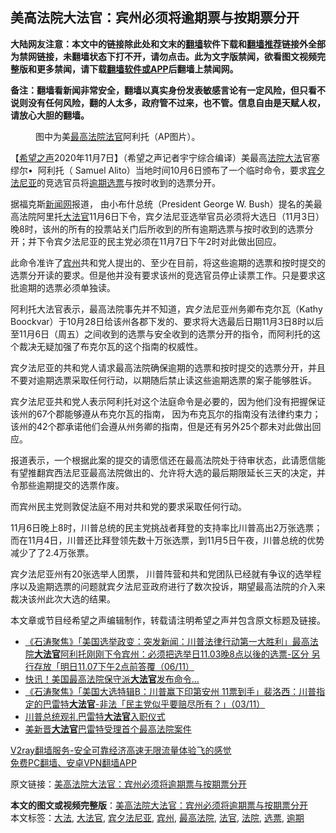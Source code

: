  <h2>美高法院大法官：宾州必须将逾期票与按期票分开</h2> <p class="notice"><b>大陆网友注意：本文中的链接除此处和文末的<a href="https://github.com/bannedbook/fanqiang" >翻墙</a>软件下载和<a href="https://github.com/killgcd/justmysocks/blob/master/README.md">翻墙推荐</a>链接外全部为禁网链接，未翻墙状态下打不开，请勿点击。此为文字版禁闻，欲看图文视频完整版和更多禁闻，请下载<a href="https://github.com/bannedbook/fanqiang">翻墙软件或APP</a>后翻墙上禁闻网。</p><p>备注：翻墙看新闻非常安全，翻墙以真实身份发表敏感言论有一定风险，但只看不说则没有任何风险，翻的人太多，政府管不过来，也不管。信息自由是天赋人权，请放心大胆的翻墙。</b></p>  <div class="entry"> <figure><figcaption>图中为美<a href="https://www.bannedbook.org/bnews/tag/%e6%9c%80%e9%ab%98%e6%b3%95%e9%99%a2/" class="st_tag internal_tag" rel="tag" title="标签 最高法院 下的日志">最高法院</a><a href="https://www.bannedbook.org/bnews/tag/%E6%B3%95%E5%AE%98/" class="st_tag internal_tag" rel="tag" title="标签 法官 下的日志">法官</a>阿利托（AP图片）。</figcaption></figure> <p>【<span class='wp_keywordlink_affiliate'><a href="https://www.soundofhope.org" title="希望之声" target="_blank">希望之声</a></span>2020年11月7日】（希望之声记者宇宁综合编译）美最高<a href="https://www.bannedbook.org/bnews/tag/%e6%b3%95%e9%99%a2/" class="st_tag internal_tag" rel="tag" title="标签 法院 下的日志">法院</a><a href="https://www.bannedbook.org/bnews/tag/%E5%A4%A7%E6%B3%95/" class="st_tag internal_tag" rel="tag" title="标签 大法 下的日志">大法</a>官塞缪尔•   阿利托（ Samuel Alito）当地时间10月6日颁布了一个临时命令，要求<a href="https://www.bannedbook.org/bnews/tag/%E5%AE%BE%E5%A4%95%E6%B3%95%E5%B0%BC%E4%BA%9A/" class="st_tag internal_tag" rel="tag" title="标签 宾夕法尼亚 下的日志">宾夕法尼亚</a>的竞选官员将<a href="https://www.bannedbook.org/bnews/tag/%E9%80%BE%E6%9C%9F/" class="st_tag internal_tag" rel="tag" title="标签 逾期 下的日志">逾期</a><a href="https://www.bannedbook.org/bnews/tag/%E9%80%89%E7%A5%A8/" class="st_tag internal_tag" rel="tag" title="标签 选票 下的日志">选票</a>与按时收到的选票分开。</p> <p>据福克斯<span class='wp_keywordlink_affiliate'><a href="https://www.bannedbook.org/" title="新闻网">新闻网</a></span>报道， 由小布什总统（President George W. Bush）提名的美最高法院阿里托<a href="https://www.bannedbook.org/bnews/tag/%e5%a4%a7%e6%b3%95%e5%ae%98/" class="st_tag internal_tag" rel="tag" title="标签 大法官 下的日志">大法官</a>11月6日下令，宾夕法尼亚选举官员必须将大选日（11月3日）晚8时，该州的所有的投票站关门后所收到的所有逾期选票与按时收到的选票分开；并下令宾夕法尼亚的民主党必须在11月7日下午2时对此做出回应。</p> <p>此命令准许了<a href="https://www.bannedbook.org/bnews/tag/%E5%AE%BE%E5%B7%9E/" class="st_tag internal_tag" rel="tag" title="标签 宾州 下的日志">宾州</a>共和党人提出的、至少在目前，将这些逾期的选票和按时提交的选票分开读的要求。但是他并没有要求该州的竞选官员停止读票工作。只是要求这批逾期的选票必须单独读。 </p> <p>阿利托大法官表示，最高法院事先并不知道，宾夕法尼亚州务卿布克尔瓦（Kathy Boockvar）于10月28日给该州各郡下发的、要求将大选最后日期11月3日8时以后至11月6日（周五）之间收到的选票与安全收到的选票分开的指令，而阿利托的这个裁决无疑加强了布克尔瓦的这个指南的权威性。 </p>  <p>宾夕法尼亚的共和党人请求最高法院确保逾期的选票和按时提交的选票分开，并且不要对逾期选票采取任何行动，以期随后禁止读这些逾期选票的案子能够胜诉。</p> <p>宾夕法尼亚共和党人表示阿利托对这个法庭命令是必要的，因为他们没有把握保证该州的67个郡能够遵从布克尔瓦的指南， 因为布克瓦尔的指南没有法律约束力；该州的42个郡承诺他们会遵从州务卿的指南，但是还有另外25个郡未对此做出回应。</p> <p>报道表示，一个根据此案的提交的请愿信还在最高法院处于待审状态，此请愿信能有望推翻宾西法尼亚最高法院做出的、允许将大选的最后期限延长三天的决定，并令那些逾期提交的选票作废。</p> <p>而宾州民主党则敦促法庭不用对共和党的要求采取任何行动。</p>  <p>11月6日晚上8时，川普总统的民主党挑战者拜登的支持率比川普高出2万张选票；而在11月4日，川普还比拜登领先数十万张选票，到11月5日午夜，川普总统的优势减少了了2.4万张票。</p> <p>宾夕法尼亚州有20张选举人团票， 川普阵营和共和党团队已经就有争议的选举程序以及逾期选票的问题就宾夕法尼亚政府进行了数次投诉，期望最高法院的介入来裁决该州此次大选的结果。 </p> <p>本文章或节目经希望之声编辑制作，转载请注明希望之声并包含原文标题及链接。</p> <ul class='op-related-articles' title='相关阅读'> <li><a href='https://www.bannedbook.org/bnews/bannedvideo/20201107/1427279.html' target='_blank'>《石涛聚焦》「美国选举政变：突发新闻：川普法律行动第一大胜利」最高法院<b>大法官</b>阿利托刚刚下令宾州：必须把选举日11.03晚8点以後的选票-区分 另行存放「明日11.07下午2点前答覆（06/11）</a></li> <li><a href='https://www.bannedbook.org/bnews/cnnews/20201107/1427246.html' target='_blank'>快讯！美国最高法院保守派<b>大法官</b>发布命令…</a></li> <li><a href='https://www.bannedbook.org/bnews/bannedvideo/20201104/1425504.html' target='_blank'>《石涛聚焦》「美国大选特辑B：川普赢下印第安州 11票到手」裴洛西：川普指定的巴雷特<b>大法官</b>-非法「民主党似乎要赔尽所有？」（03/11）</a></li> <li><a href='https://www.bannedbook.org/bnews/ccpdope/20201103/1425207.html' target='_blank'>川普总统观礼巴雷特<b>大法官</b>入职仪式</a></li> <li><a href='https://www.bannedbook.org/bnews/comments/20201103/1424682.html' target='_blank'>美新晋<b>大法官</b>巴雷特受理首个最高法院案件</a></li> </ul> <p class="texttj"> <a href="https://www.bannedbook.org/forum23/topic22702.html" target="_blank">V2ray翻墙服务-安全可靠经济高速无限流量体验飞的感觉</a><br/> <a href="https://github.com/bannedbook/fanqiang/wiki/%E7%A6%81%E9%97%BB%E7%BD%91%E5%AE%89%E5%8D%93%E7%BF%BB%E5%A2%99%E6%96%B0%E9%97%BBAPP" target="_blank">免费PC翻墙、安卓VPN翻墙APP</a></p><p>原文链接：<a class="src_link"  href="https://www.soundofhope.org/post/440224" target="_blank">美高法院大法官：宾州必须将逾期票与按期票分开</a></p> <a name='sharetosocial'></a>       <div><b>本文的图文或视频完整版</b>：<a href='https://www.bannedbook.org/bnews/comments/20201107/1427418.html'>美高法院大法官：宾州必须将逾期票与按期票分开</a></div>  </div><!--END ENTRY--> <div class="postfooter"> <div>本文标签：<a href="https://www.bannedbook.org/bnews/tag/%E5%A4%A7%E6%B3%95/" rel="tag">大法</a>, <a href="https://www.bannedbook.org/bnews/tag/%e5%a4%a7%e6%b3%95%e5%ae%98/" rel="tag">大法官</a>, <a href="https://www.bannedbook.org/bnews/tag/%E5%AE%BE%E5%A4%95%E6%B3%95%E5%B0%BC%E4%BA%9A/" rel="tag">宾夕法尼亚</a>, <a href="https://www.bannedbook.org/bnews/tag/%E5%AE%BE%E5%B7%9E/" rel="tag">宾州</a>, <a href="https://www.bannedbook.org/bnews/tag/%e6%9c%80%e9%ab%98%e6%b3%95%e9%99%a2/" rel="tag">最高法院</a>, <a href="https://www.bannedbook.org/bnews/tag/%E6%B3%95%E5%AE%98/" rel="tag">法官</a>, <a href="https://www.bannedbook.org/bnews/tag/%e6%b3%95%e9%99%a2/" rel="tag">法院</a>, <a href="https://www.bannedbook.org/bnews/tag/%E9%80%89%E7%A5%A8/" rel="tag">选票</a>, <a href="https://www.bannedbook.org/bnews/tag/%E9%80%BE%E6%9C%9F/" rel="tag">逾期</a></div>  </div><!--END POSTFOOTER--> 